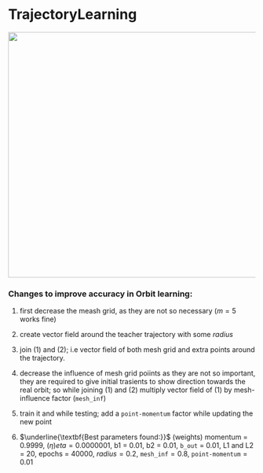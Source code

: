# TrajectoryLearning

<p align="center">
<img src="https://i.natgeofe.com/k/88de42b8-764c-40d2-89ee-e72d55dc95b8/emperor-penguin-chicks_4x3.jpg" width="700" height="500">
</p>

### Changes to improve accuracy in Orbit learning:

1. first decrease the meash grid, as they are not so necessary ($m = 5$ works fine)
2. create vector field around the teacher trajectory with some $radius$
3. join (1) and (2); i.e vector field of both mesh grid and extra points around the trajectory.
4. decrease the influence of mesh grid poiints as they are not so important, they are required to give initial trasients to show direction towards the real orbit; so while joining (1) and (2) multiply vector field of (1) by mesh-influence factor ($\texttt{mesh_inf}$)
5. train it and while testing; add a $\texttt{point-momentum}$ factor while updating the new point  

6. $\underline{\textbf{Best parameters found:}}$ (weights) momentum = 0.9999, $(\eta)eta = 0.0000001$, b1 = 0.01, b2 = 0.01, $\texttt{b_out}$ = 0.01, L1 and L2 = 20, epochs = 40000, $radius = 0.2$, $\texttt{mesh_inf} = 0.8$, $\texttt{point-momentum} = 0.01$
